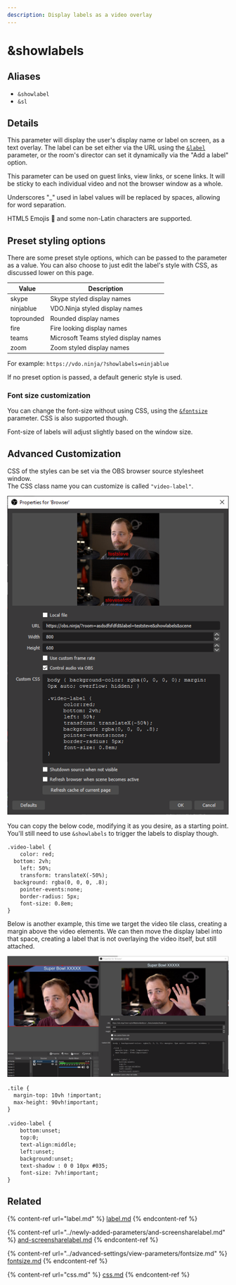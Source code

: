 ```yaml
---
description: Display labels as a video overlay
---
```


# \&showlabels

## Aliases

* `&showlabel`
* `&sl`

## Details

This parameter will display the user's display name or label on screen, as a text overlay. The label can be set either via the URL using the [`&label`](label.md) parameter, or the room's director can set it dynamically via the "Add a label" option. &#x20;

This parameter can be used on guest links, view links, or scene links. It will be sticky to each individual video and not the browser window as a whole.

Underscores "\_" used in label values will be replaced by spaces, allowing for word separation.

HTML5 Emojis 🎈 and some non-Latin characters are supported.&#x20;

## Preset styling options

There are some preset style options, which can be passed to the parameter as a value. You can also choose to just edit the label's style with CSS, as discussed lower on this page.

| Value      | Description                          |
| ---------- | ------------------------------------ |
| skype      | Skype styled display names           |
| ninjablue  | VDO.Ninja styled display names       |
| toprounded | Rounded display names                |
| fire       | Fire looking display names           |
| teams      | Microsoft Teams styled display names |
| zoom       | Zoom styled display names            |

For example: `https://vdo.ninja/?showlabels=ninjablue`

If no preset option is passed, a default generic style is used.

### Font size customization

You can change the font-size without using CSS, using the [`&fontsize`](../advanced-settings/view-parameters/fontsize.md) parameter. CSS is also supported though.

Font-size of labels will adjust slightly based on the window size.

## Advanced Customization

CSS of the styles can be set via the OBS browser source stylesheet window.\
The CSS class name you can customize is called `"video-label"`.

![An example of how to set a custom CSS style for labels](<../.gitbook/assets/image (16).png>)

You can copy the below code, modifying it as you desire, as a starting point. You'll still need to use `&showlabels` to trigger the labels to display though.

```
.video-label {
	color: red;
  bottom: 2vh;
	left: 50%;
	transform: translateX(-50%);
  background: rgba(0, 0, 0, .8);
	pointer-events:none;
	border-radius: 5px;
	font-size: 0.8em;
}
```

Below is another example, this time we target the video tile class, creating a margin above the video elements.  We can then move the display label into that space, creating a label that is not overlaying the video itself, but still attached.

![We can paste the CSS code directly into the OBS browser source, or we can host the style in a file and access it via the \&css parameter](<../.gitbook/assets/image (41).png>)

```
.tile {
  margin-top: 10vh !important;
  max-height: 90vh!important;
}

.video-label {
	bottom:unset;
	top:0;
	text-align:middle;
	left:unset;
	background:unset;
	text-shadow : 0 0 10px #035;
	font-size: 7vh!important;
}
```

## Related

{% content-ref url="label.md" %}
[label.md](label.md)
{% endcontent-ref %}

{% content-ref url="../newly-added-parameters/and-screensharelabel.md" %}
[and-screensharelabel.md](../newly-added-parameters/and-screensharelabel.md)
{% endcontent-ref %}

{% content-ref url="../advanced-settings/view-parameters/fontsize.md" %}
[fontsize.md](../advanced-settings/view-parameters/fontsize.md)
{% endcontent-ref %}

{% content-ref url="css.md" %}
[css.md](css.md)
{% endcontent-ref %}
